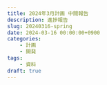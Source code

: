 ```yaml
---
title: 2024年3月計画 中間報告
description: 進捗報告
slug: 20240316-spring
date: 2024-03-16 00:00:00+0900
categories:
    - 計画
    - 開発
tags:
    - 資料
draft: true
---
```

